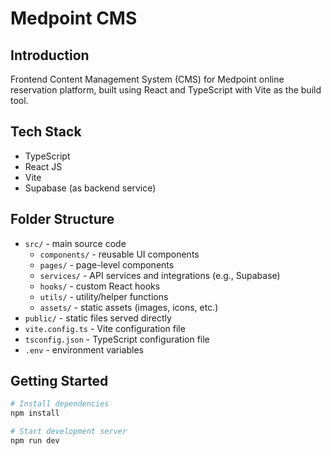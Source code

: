 # Medpoint CMS

## Introduction
Frontend Content Management System (CMS) for Medpoint online reservation platform, built using React and TypeScript with Vite as the build tool.

## Tech Stack
- TypeScript
- React JS
- Vite
- Supabase (as backend service)

## Folder Structure
- `src/` - main source code
  - `components/` - reusable UI components
  - `pages/` - page-level components
  - `services/` - API services and integrations (e.g., Supabase)
  - `hooks/` - custom React hooks
  - `utils/` - utility/helper functions
  - `assets/` - static assets (images, icons, etc.)
- `public/` - static files served directly
- `vite.config.ts` - Vite configuration file
- `tsconfig.json` - TypeScript configuration file
- `.env` - environment variables

## Getting Started

```bash
# Install dependencies
npm install

# Start development server
npm run dev
